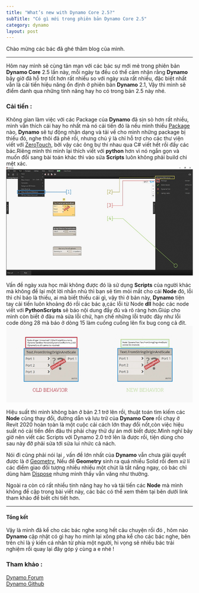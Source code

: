 ```yaml
---
title: "What’s new with Dynamo Core 2.5?"
subTitle: "Có gì mới trong phiên bản Dynamo Core 2.5"
category: dynamo
layout: post
---
```


Chào mừng các bác đã ghé thăm blog của mình.

---

Hôm nay mình sẽ cùng tản mạn với các bác sự mới mẻ trong phiên bản **Dynamo Core** 2.5 lần này, mỗi ngày ta đều có thể cảm nhận rằng **Dynamo** bây giờ đã hỗ trợ tốt hơn rất nhiều so với ngày xưa rất nhiều, đặc biệt nhất vẫn là cải tiến hiệu năng ổn định ở phiên bản **Dynamo** 2.1, Vậy thì mình sẽ điểm danh qua những tính năng hay ho có trong bản 2.5 này nhé.
### Cải tiến :
 Không gian làm việc với các Package của **Dynamo** đã sịn sò hơn rất nhiều, mình vẫn thích cái hay ho nhất mà nó cải tiến đó là nếu mình thiếu <a href="https://dynamopackages.com/" target="_blank">Package</a> nào, **Dynamo** sẽ tự động nhận dạng và tải về cho mình những package bị thiếu đó, nghe thôi đã phê rồi, nhưng chú ý là chỉ hỗ trợ cho các thư viện viết với <a href="https://github.com/DynamoDS/Dynamo/wiki/Zero-Touch-Plugin-Development" target="_blank">ZeroTouch</a>, bởi vậy các ông bự thi nhau qua C# viết hết rồi đấy các bác.Riêng mình thì mình lại thích viết với **python** hơn vì nó ngắn gọn và muốn đổi sang bài toán khác thì vào sửa **Scripts** luôn không phải build chi mệt xác.
![](https://github.com/chuong9x/DataBlog/blob/master/Whats%20New%20In%20Dynamo%20Core%202.5/WorkspaceReferences_Dynamo2.5.jpg?raw=true)

Vấn đề ngày xưa học mãi không được đó là sử dụng **Scripts** của người khác mà không để lại một lời nhắn nhủ thì bạn sẽ tìm mỏi mắt cho cái **Node** đó, lỗi thì chỉ báo là thiếu, ai mà biết thiếu cái gì, vậy thì ở bản này, **Dynamo** tiện tay cải tiến luôn khoảng đó rồi các bác ạ,các lỗi từ Node **dll** hoặc các node viết với **PythonScripts** sẽ báo nội dung đầy đủ và rõ ràng hơn.Giúp cho mình còn biết ở đâu mà sửa lỗi chứ, hạn chế những lỗi trước đây như lỗi code dòng 28 mà báo ở dòng 15 làm cuống cuồng lên fix bug cong cả đít.
![](https://github.com/chuong9x/DataBlog/blob/master/Whats%20New%20In%20Dynamo%20Core%202.5/UnresolvedNode_ErrorMessages2.jpg?raw=true)

Hiệu suất thì mình không bàn ở bản 2.1 trở lên rồi, thuật toán tìm kiếm các **Node** cũng thay đổi, đường dẫn và lưu trữ của **Dynamo Core** rồi chạy ở Revit 2020 hoàn toàn là một cuộc cải cách lớn thay đổi nốt,còn việc hiệu suất nó cải tiến đến đâu thì phải chạy thử dự án mới biết được.Mình nghĩ bây giờ nên viết các Scripts với Dynamo 2.0 trở lên là được rồi, tiện dùng cho sau này đỡ phải sửa tới sửa lui nhức cả nách.

Nói đi cũng phải nói lại , vấn đề lớn nhất của **Dynamo** vẫn chưa giải quyết được là ở <a href="https://primer.dynamobim.org/05_Geometry-for-Computational-Design/5-1_geometry-overview.html" target="_blank">Geometry</a>, Nếu để **Geometry** sinh ra quá nhiều Solid rồi đem xử lí các điểm giao đối tượng nhiều nhiều một chút là tắt nắng ngay, có bác chỉ dùng hàm <a href="https://www.revitapidocs.com/2015/4c6eef15-6691-4675-600c-7a12a09738f9.htm" target="_blank">Dispose</a> nhưng mình thấy vẫn văng như thường.

Ngoài ra còn có rất nhiều tính năng hay ho và tải tiến các **Node** mà mình không đề cập trong bài viết này, các bác có thể xem thêm tại bên dưới link tham khảo để biết chi tiết hơn.

---

#### Tổng kết
Vậy là mình đã kể cho các bác nghe xong hết câu chuyện rồi đó , hôm nào **Dynamo** cập nhật có gì hay ho mình lại xông pha kể cho các bác nghe, bên trên chỉ là ý kiến cá nhân từ phía một người, hi vọng sẽ nhiều bác trải nghiệm rồi quay lại đây góp ý cùng a e nhé ! 

### Tham khảo :

<a href="https://forum.dynamobim.com/t/loop-introduce-multiple-parameters-to-an-instance-element/26825/3" target="_blank">Dynamo Forum</a>  
<a href="(https://github.com/DynamoDS/Dynamo/wiki/Release-Notes#251" target="_blank">Dynamo Github</a>  

